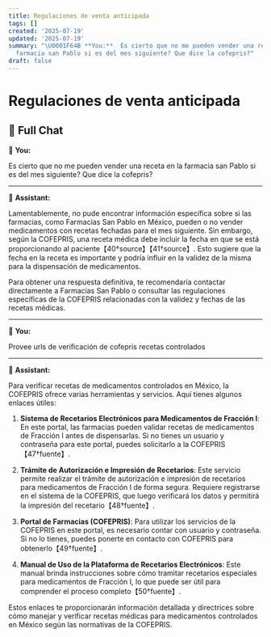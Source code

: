 ```yaml
---
title: Regulaciones de venta anticipada
tags: []
created: '2025-07-19'
updated: '2025-07-19'
summary: "\U0001F64B **You:**  Es cierto que no me pueden vender una receta en la
  farmacia san Pablo si es del mes siguiente? Que dice la cofepris?"
draft: false
---
```


# Regulaciones de venta anticipada

## 🧠 Full Chat

🙋 **You:**

Es cierto que no me pueden vender una receta en la farmacia san Pablo si es del mes siguiente? Que dice la cofepris?

---

🤖 **Assistant:**

Lamentablemente, no pude encontrar información específica sobre si las farmacias, como Farmacias San Pablo en México, pueden o no vender medicamentos con recetas fechadas para el mes siguiente. Sin embargo, según la COFEPRIS, una receta médica debe incluir la fecha en que se está proporcionando al paciente【40†source】【41†source】. Esto sugiere que la fecha en la receta es importante y podría influir en la validez de la misma para la dispensación de medicamentos.

Para obtener una respuesta definitiva, te recomendaría contactar directamente a Farmacias San Pablo o consultar las regulaciones específicas de la COFEPRIS relacionadas con la validez y fechas de las recetas médicas.

---

🙋 **You:**

Provee urls de verificación de cofepris recetas controlados

---

🤖 **Assistant:**

Para verificar recetas de medicamentos controlados en México, la COFEPRIS ofrece varias herramientas y servicios. Aquí tienes algunos enlaces útiles:

1. **Sistema de Recetarios Electrónicos para Medicamentos de Fracción I**: En este portal, las farmacias pueden validar recetas de medicamentos de Fracción I antes de dispensarlas. Si no tienes un usuario y contraseña para este portal, puedes solicitarlo a la COFEPRIS【47†fuente】.
   
2. **Trámite de Autorización e Impresión de Recetarios**: Este servicio permite realizar el trámite de autorización e impresión de recetarios para medicamentos de Fracción I de forma segura. Requiere registrarse en el sistema de la COFEPRIS, que luego verificará los datos y permitirá la impresión del recetario【48†fuente】.

3. **Portal de Farmacias (COFEPRIS)**: Para utilizar los servicios de la COFEPRIS en este portal, es necesario contar con usuario y contraseña. Si no lo tienes, puedes ponerte en contacto con COFEPRIS para obtenerlo【49†fuente】.

4. **Manual de Uso de la Plataforma de Recetarios Electrónicos**: Este manual brinda instrucciones sobre cómo tramitar recetarios especiales para medicamentos de Fracción I, lo que puede ser útil para comprender el proceso completo【50†fuente】.

Estos enlaces te proporcionarán información detallada y directrices sobre cómo manejar y verificar recetas médicas para medicamentos controlados en México según las normativas de la COFEPRIS.